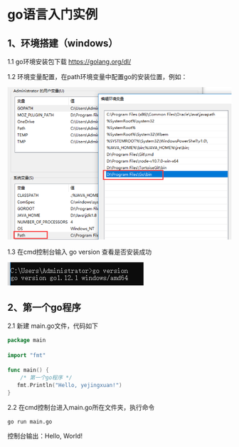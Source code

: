 # go语言入门实例

## 1、环境搭建（windows）

1.1 go环境安装包下载  https://golang.org/dl/

1.2 环境变量配置，在path环境变量中配置go的安装位置，例如：

![](https://github.com/yejingxuan/pic-depot/blob/master/article-pic/TIM%E6%88%AA%E5%9B%BE20190404101644.png)

1.3 在cmd控制台输入 go version 查看是否安装成功

![](https://github.com/yejingxuan/pic-depot/blob/master/article-pic/TIM%E6%88%AA%E5%9B%BE20190404101557.png)



## 2、第一个go程序

2.1 新建 main.go文件，代码如下

```go
package main

import "fmt"

func main() {
    /* 第一个go程序 */
   fmt.Println("Hello, yejingxuan!")
}
```

2.2 在cmd控制台进入main.go所在文件夹，执行命令
```
go run main.go
```
控制台输出：Hello, World!




